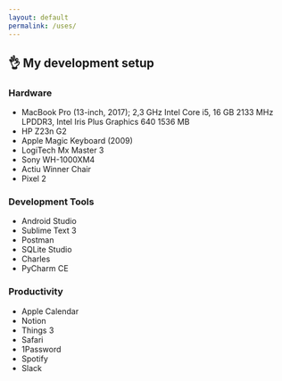```yaml
---
layout: default
permalink: /uses/
---
```


## 👌 My development setup

### Hardware

- MacBook Pro (13-inch, 2017); 2,3 GHz Intel Core i5, 16 GB 2133 MHz LPDDR3, Intel Iris Plus Graphics 640 1536 MB
- HP Z23n G2
- Apple Magic Keyboard (2009)
- LogiTech Mx Master 3
- Sony WH-1000XM4
- Actiu Winner Chair
- Pixel 2

### Development Tools

- Android Studio
- Sublime Text 3
- Postman
- SQLite Studio
- Charles
- PyCharm CE

### Productivity

- Apple Calendar
- Notion
- Things 3
- Safari
- 1Password
- Spotify
- Slack




